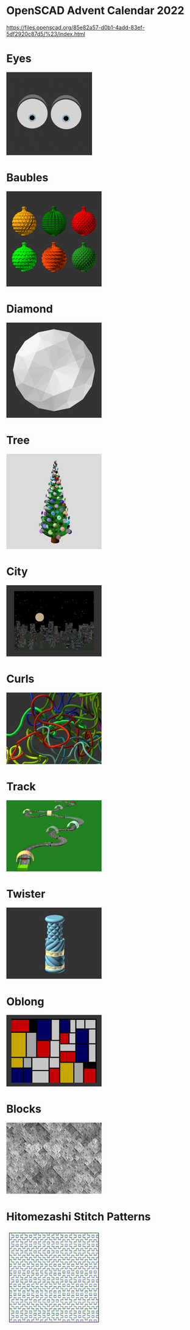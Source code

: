 # OpenSCAD Advent Calendar 2022

https://files.openscad.org/85e82a57-d0b1-4add-83ef-5df2920c87d5/%23/index.html

# Eyes
<img src=https://github.com/openscad/openscad-advent-calendar-2022/blob/main/Eyes/eyes.gif>

# Baubles
<img src=https://github.com/openscad/openscad-advent-calendar-2022/blob/main/Baubles/Baubles.png width=250>

# Diamond
<img src=https://github.com/openscad/openscad-advent-calendar-2022/blob/main/Diamond/Brilliant.png width=250>

# Tree
<img src=https://github.com/openscad/openscad-advent-calendar-2022/blob/main/Tree/Tree.png width=250>

# City
<img src=https://github.com/openscad/openscad-advent-calendar-2022/blob/main/City/City.png width=250>

# Curls
<img src=https://github.com/openscad/openscad-advent-calendar-2022/blob/main/Curls/Curls.png width=250>

# Track
<img src=https://github.com/openscad/openscad-advent-calendar-2022/blob/main/Track/Track.png width=250>

# Twister
<img src=https://github.com/openscad/openscad-advent-calendar-2022/blob/main/Twister/Twister.png width=250>

# Oblong
<img src=https://github.com/openscad/openscad-advent-calendar-2022/blob/main/Oblong/Oblong6565.png width=250>

# Blocks
<img src=https://github.com/openscad/openscad-advent-calendar-2022/blob/main/Blocks/Blocks.png width=250>

# Hitomezashi Stitch Patterns
<img src=https://github.com/openscad/openscad-advent-calendar-2022/blob/main/Hitomezashi/Hitomezashi.png width=250>
